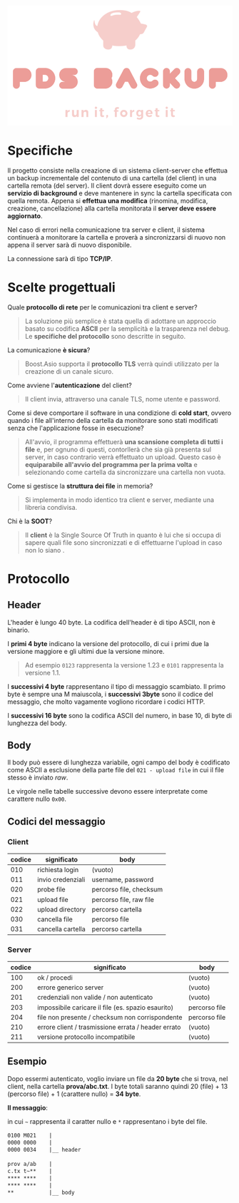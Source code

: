 <img align="center" src="logo.png"></img>

# Specifiche
Il progetto consiste nella creazione di un sistema client-server che effettua un backup incrementale del contenuto di una cartella (del client) in una cartella remota (del server).
Il client dovrà essere eseguito come un **servizio di background** e deve mantenere in sync la cartella specificata con quella remota.
Appena si **effettua una modifica** (rinomina, modifica, creazione, cancellazione) alla cartella monitorata il **server deve essere aggiornato**.

Nel caso di errori nella comunicazione tra server e client, il sistema continuerà a monitorare la cartella e proverà a sincronizzarsi di nuovo non appena il server sarà di nuovo disponibile.

La connessione sarà di tipo **TCP/IP**.

# Scelte progettuali
Quale **protocollo di rete** per le comunicazioni tra client e server?
> La soluzione più semplice è stata quella di adottare un approccio basato su codifica **ASCII** per la semplicità e la trasparenza nel debug. Le **specifiche del protocollo** sono descritte in seguito.

La comunicazione **è sicura**?
> Boost.Asio supporta il **protocollo TLS** verrà quindi utilizzato per la creazione di un canale sicuro.

Come avviene l'**autenticazione** del client?
> Il client invia, attraverso una canale TLS, nome utente e password.

Come si deve comportare il software in una condizione di **cold start**, ovvero quando i file all'interno della cartella da monitorare sono stati modificati senza che l'applicazione fosse in esecuzione?
> All'avvio, il programma effettuerà **una scansione completa di tutti i file** e, per ognuno di questi, contorllerà che sia già presenta sul server, in caso contrario verrà effettuato un upload. Questo caso è **equiparabile all'avvio del programma per la prima volta** e selezionando come cartella da sincronizzare una cartella non vuota.

Come si gestisce la **struttura dei file** in memoria?
> Si implementa in modo identico tra client e server, mediante una libreria condivisa.

Chi è la **SOOT**?
> Il **client** è la Single Source Of Truth in quanto è lui che si occupa di sapere quali file sono sincronizzati e di effettuarne l'upload in caso non lo siano .


# Protocollo

## Header
L'header è lungo 40 byte. La codifica dell'header è di tipo ASCII, non è binario.

I **primi 4 byte** indicano la versione del protocollo, di cui i primi due la versione maggiore e gli 
ultimi due la versione minore. 

> Ad esempio `0123` rappresenta la versione 1.23 e `0101` rappresenta la versione 1.1.

I **successivi 4 byte** rappresentano il tipo di messaggio scambiato.
Il primo byte è sempre una M maiuscola, i **successivi 3byte**  sono il codice del messaggio, che molto vagamente vogliono ricordare i codici HTTP.

I **successivi 16 byte** sono la codifica ASCII del numero, in base 10, di byte di lunghezza del body.

## Body
Il body può essere di lunghezza variabile, ogni campo del body è codificato come ASCII a esclusione della parte file del  `021 - upload file` in cui il file stesso è inviato *raw*.

Le virgole nelle tabelle successive devono essere interpretate come carattere nullo `0x00`.

## Codici del messaggio

### Client

| codice | significato | body |
|------- | ----------- | ---- |
| 010 | richiesta login | (vuoto) |
| 011 | invio credenziali | username, password |
| 020 | probe file | percorso file, checksum |
| 021 | upload file | percorso file, raw file |
| 022 | upload directory | percorso cartella |
| 030 | cancella file | percorso file |
| 031 | cancella cartella | percorso cartella |

### Server

| codice | significato | body |
|------- | ----------- | ---- |
| 100 | ok / procedi | (vuoto) |
| 200 | errore generico server | (vuoto) |
| 201 | credenziali non valide / non autenticato | (vuoto) |
| 203 | impossibile caricare il file (es. spazio esaurito) | percorso file |
| 204 | file non presente / checksum non corrispondente | percorso file |
| 210 | errore client / trasmissione errata / header errato | (vuoto) |
| 211 | versione protocollo incompatibile | (vuoto)

## Esempio
Dopo essermi autenticato, voglio inviare un file da **20 byte** che si trova, nel client, nella cartella **prova/abc.txt**. I byte totali saranno quindi 20 (file) + 13 (percorso file) + 1 (carattere nullo) = **34 byte**.

**Il messaggio**:

in cui `~` rappresenta il caratter nullo e `*` rappresentano i byte del file.
```
0100 M021    |
0000 0000    |
0000 0034    |__ header

prov a/ab    |
c.tx t~**    |
**** ****    |
**** ****    |
**           |__ body
```

